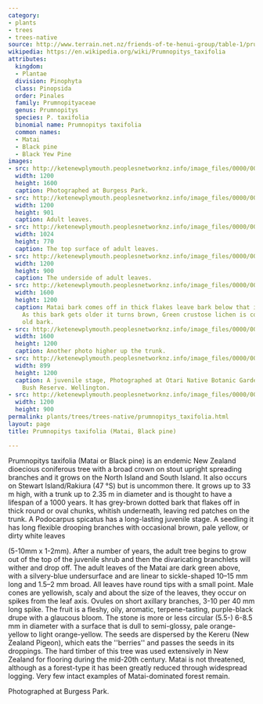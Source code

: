```yaml
---
category:
- plants
- trees
- trees-native
source: http://www.terrain.net.nz/friends-of-te-henui-group/table-1/prumnopitys-taxifolia-matai-black-pine.html
wikipedia: https://en.wikipedia.org/wiki/Prumnopitys_taxifolia
attributes:
  kingdom:
  - Plantae
  division: Pinophyta
  class: Pinopsida
  order: Pinales
  family: Prumnopityaceae
  genus: Prumnopitys
  species: P. taxifolia
  binomial name: Prumnopitys taxifolia
  common names:
  - Matai
  - Black pine
  - Black Yew Pine
images:
- src: http://ketenewplymouth.peoplesnetworknz.info/image_files/0000/0003/8684/Prumnopitys_taxifolia__matai_._Black_pine-003.JPG
  width: 1200
  height: 1600
  caption: Photographed at Burgess Park.
- src: http://ketenewplymouth.peoplesnetworknz.info/image_files/0000/0003/8704/Prumnopitys_taxifolia__matai_._Black_pine-014.JPG
  width: 1200
  height: 901
  caption: Adult leaves.
- src: http://ketenewplymouth.peoplesnetworknz.info/image_files/0000/0003/8699/Prumnopitys_taxifolia__matai_._Black_pine-010.JPG
  width: 1024
  height: 770
  caption: The top surface of adult leaves.
- src: http://ketenewplymouth.peoplesnetworknz.info/image_files/0000/0003/8694/Prumnopitys_taxifolia__matai_._Black_pine-008.JPG
  width: 1200
  height: 900
  caption: The underside of adult leaves.
- src: http://ketenewplymouth.peoplesnetworknz.info/image_files/0000/0003/8799/Prumnopitys_taxifolia__matai__Black_pine.JPG
  width: 1600
  height: 1200
  caption: Matai bark comes off in thick flakes leave bark below that is bright red.
    As this bark gets older it turns brown, Green crustose lichen is covering the
    old bark.
- src: http://ketenewplymouth.peoplesnetworknz.info/image_files/0000/0003/8804/Prumnopitys_taxifolia__matai__Black_pine-001.JPG
  width: 1600
  height: 1200
  caption: Another photo higher up the trunk.
- src: http://ketenewplymouth.peoplesnetworknz.info/image_files/0000/0003/8719/Prumnopitys_taxifolia__matai_-001.JPG
  width: 899
  height: 1200
  caption: A juvenile stage, Photographed at Otari Native Botanic Garden and Wilton's
    Bush Reserve. Wellington.
- src: http://ketenewplymouth.peoplesnetworknz.info/image_files/0000/0003/8714/Prumnopitys_taxifolia__matai_-002.JPG
  width: 1200
  height: 900
permalink: plants/trees/trees-native/prumnopitys_taxifolia.html
layout: page
title: Prumnopitys taxifolia (Matai, Black pine)

---
```

Prumnopitys taxifolia (Matai or Black pine) is an endemic New Zealand dioecious coniferous tree with a broad crown on stout upright spreading branches and it grows on the North Island and South Island. It also occurs on Stewart Island/Rakiura (47 °S) but is uncommon there. It grows up to 33 m high, with a trunk up to 2.35 m in diameter and is thought to have a lifespan of a 1000 years. It has grey-brown dotted bark that flakes off in thick round or oval chunks, whitish underneath, leaving red patches on the trunk. A Podocarpus spicatus has a long-lasting juvenile stage. A seedling it has long flexible drooping branches with occasional brown, pale yellow, or dirty white leaves 

(5-10mm x 1-2mm). After a number of years, the adult tree begins to grow out of the top of the juvenile shrub and then the divaricating branchlets will wither and drop off.
The adult leaves of the Matai are dark green above, with a silvery-blue undersurface and are linear to sickle-shaped 10–15 mm long and 1.5–2 mm broad. All leaves have round tips with a small point. Male cones are yellowish, scaly and about the size of the leaves, they occur on spikes from the leaf axis. Ovules on short axillary branches, 3-10 per 40 mm long spike. The fruit is a fleshy, oily, aromatic, terpene-tasting, purple-black drupe with a glaucous bloom. The stone is more or less circular (5.5-) 6-8.5 mm in diameter with a surface that is dull to semi-glossy, pale orange-yellow to light orange-yellow. The seeds are dispersed by the Kereru (New Zealand Pigeon), which eats the ''berries'' and passes the seeds in its droppings.
The hard timber of this tree was used extensively in New Zealand for flooring during the mid-20th century. Matai is not threatened, although as a forest-type it has been greatly reduced through widespread logging. Very few intact examples of Matai-dominated forest remain.</p> <p>Photographed at Burgess Park.
